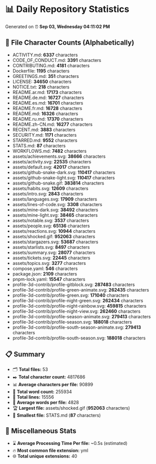 # 📊 Daily Repository Statistics
Generated on ⏰ **Sep 03, Wednesday 04:11:02 PM**

## 📂 File Character Counts (Alphabetically)
- ACTIVITY.md: **6337** characters
- CODE_OF_CONDUCT.md: **3391** characters
- CONTRIBUTING.md: **4181** characters
- Dockerfile: **1195** characters
- GREETINGS.md: **351** characters
- LICENSE: **34650** characters
- NOTICE.txt: **218** characters
- README.ar.md: **17173** characters
- README.de.md: **16727** characters
- README.es.md: **16701** characters
- README.fr.md: **16728** characters
- README.md: **16326** characters
- README.ru.md: **17370** characters
- README.zh-CN.md: **16277** characters
- RECENT.md: **3883** characters
- SECURITY.md: **1171** characters
- STARRED.md: **9552** characters
- STATS.md: **87** characters
- WORKFLOWS.md: **7482** characters
- assets/achievements.svg: **38666** characters
- assets/activity.svg: **22535** characters
- assets/default.svg: **42017** characters
- assets/github-snake-dark.svg: **110417** characters
- assets/github-snake-light.svg: **110417** characters
- assets/github-snake.gif: **383814** characters
- assets/habits.svg: **12609** characters
- assets/intro.svg: **2843** characters
- assets/languages.svg: **17909** characters
- assets/lines-of-code.svg: **3308** characters
- assets/mine-dark.svg: **38492** characters
- assets/mine-light.svg: **38465** characters
- assets/notable.svg: **3537** characters
- assets/people.svg: **65136** characters
- assets/reactions.svg: **10944** characters
- assets/shocked.gif: **952063** characters
- assets/stargazers.svg: **53687** characters
- assets/starlists.svg: **8497** characters
- assets/summary.svg: **28077** characters
- assets/tickets.svg: **22445** characters
- assets/topics.svg: **3277** characters
- compose.yaml: **546** characters
- package.json: **2109** characters
- pnpm-lock.yaml: **15547** characters
- profile-3d-contrib/profile-gitblock.svg: **287483** characters
- profile-3d-contrib/profile-green-animate.svg: **262435** characters
- profile-3d-contrib/profile-green.svg: **171040** characters
- profile-3d-contrib/profile-night-green.svg: **262434** characters
- profile-3d-contrib/profile-night-rainbow.svg: **459815** characters
- profile-3d-contrib/profile-night-view.svg: **262460** characters
- profile-3d-contrib/profile-season-animate.svg: **279413** characters
- profile-3d-contrib/profile-season.svg: **188018** characters
- profile-3d-contrib/profile-south-season-animate.svg: **279413** characters
- profile-3d-contrib/profile-south-season.svg: **188018** characters

## 📋 Summary
- 🗂️ **Total files:** 53
- ✒️ **Total character count:** 4817686
- 📊 **Average characters per file:** 90899
- 📝 **Total word count:** 255934
- 🧾 **Total lines:** 15556
- 📐 **Average words per file:** 4828
- 🏆 **Largest file:** assets/shocked.gif (**952063** characters)
- 🥉 **Smallest file:** STATS.md (**87** characters)

## 🌟 Miscellaneous Stats
- ⌛ **Average Processing Time Per file:** ~0.5s (estimated)
- 🔥 **Most common file extension:** yml
- 🌐 **Total unique extensions:** 40
